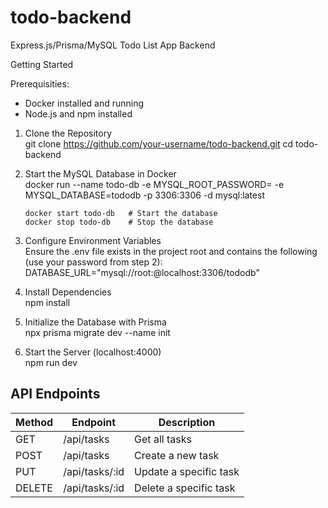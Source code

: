 # todo-backend

Express.js/Prisma/MySQL Todo List App Backend

Getting Started

Prerequisities:

- Docker installed and running
- Node.js and npm installed

1.  Clone the Repository  
    git clone https://github.com/your-username/todo-backend.git
    cd todo-backend

2.  Start the MySQL Database in Docker  
    docker run --name todo-db -e MYSQL_ROOT_PASSWORD=<your-password> -e MYSQL_DATABASE=tododb -p 3306:3306 -d mysql:latest

        docker start todo-db   # Start the database
        docker stop todo-db    # Stop the database

3.  Configure Environment Variables  
    Ensure the .env file exists in the project root and contains the following (use your password from step 2):
    DATABASE_URL="mysql://root:<your-password>@localhost:3306/tododb"

4.  Install Dependencies  
    npm install

5.  Initialize the Database with Prisma  
    npx prisma migrate dev --name init

6.  Start the Server (localhost:4000)  
    npm run dev

## API Endpoints

| Method  | Endpoint         | Description             |
|---------|-------------------|-------------------------|
| GET     | /api/tasks        | Get all tasks          |
| POST    | /api/tasks        | Create a new task      |
| PUT     | /api/tasks/:id    | Update a specific task |
| DELETE  | /api/tasks/:id    | Delete a specific task |
